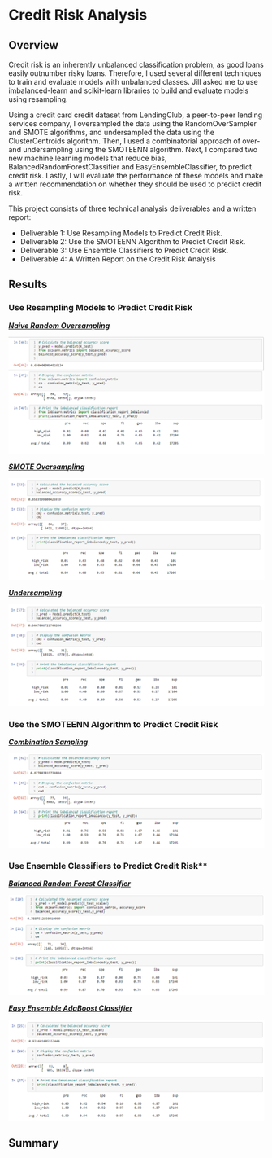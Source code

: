 # Credit Risk Analysis

## Overview

Credit risk is an inherently unbalanced classification problem, as good loans easily outnumber risky loans. Therefore, I used several different techniques to train and evaluate models with unbalanced classes. Jill asked me to use imbalanced-learn and scikit-learn libraries to build and evaluate models using resampling.

Using a credit card credit dataset from LendingClub, a peer-to-peer lending services company, I oversampled the data using the RandomOverSampler and SMOTE algorithms, and undersampled the data using the ClusterCentroids algorithm. Then, I used a combinatorial approach of over- and undersampling using the SMOTEENN algorithm. Next, I compared two new machine learning models that reduce bias, BalancedRandomForestClassifier and EasyEnsembleClassifier, to predict credit risk. Lastly, I will evaluate the performance of these models and make a written recommendation on whether they should be used to predict credit risk.

This project consists of three technical analysis deliverables and a written report:

- Deliverable 1: Use Resampling Models to Predict Credit Risk.
- Deliverable 2: Use the SMOTEENN Algorithm to Predict Credit Risk.
- Deliverable 3: Use Ensemble Classifiers to Predict Credit Risk.
- Deliverable 4: A Written Report on the Credit Risk Analysis 

## Results

### Use Resampling Models to Predict Credit Risk

***<ins>Naive Random Oversampling</ins>***

![Naive Random Oversampling](https://github.com/Kcav18/Credit_Risk_Analysis/blob/main/Images/Naive%20_Random%20_Oversampling.png)

***<ins>SMOTE Oversampling</ins>***

![SMOTE Oversampling](https://github.com/Kcav18/Credit_Risk_Analysis/blob/main/Images/Smote_Oversampling.png)

***<ins>Undersampling</ins>***

![Undersampling](https://github.com/Kcav18/Credit_Risk_Analysis/blob/main/Images/Undersampling.png)

### Use the SMOTEENN Algorithm to Predict Credit Risk

***<ins>Combination Sampling</ins>***

![Combination Sampling](https://github.com/Kcav18/Credit_Risk_Analysis/blob/main/Images/Combination_Sampling.png)

### Use Ensemble Classifiers to Predict Credit Risk**

***<ins>Balanced Random Forest Classifier</ins>***

![Balanced Random Forest Classifier](https://github.com/Kcav18/Credit_Risk_Analysis/blob/main/Images/Balanced_Random_Forest_Classifer.png)

***<ins>Easy Ensemble AdaBoost Classifier</ins>***

![Easy Ensemble AdaBoose Classifier](https://github.com/Kcav18/Credit_Risk_Analysis/blob/main/Images/Easy_Ensemble_AdaBoost.png)

## Summary
